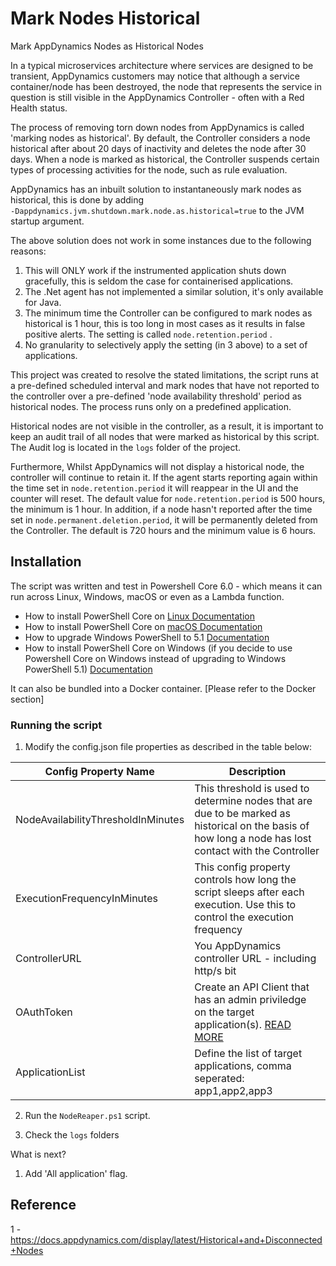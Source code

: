 # Mark Nodes Historical
Mark AppDynamics Nodes as Historical Nodes 

In a typical microservices architecture where services are designed to be transient, AppDynamics customers may notice that although a service container/node has been destroyed, the node that represents the service in question is still visible in the AppDynamics Controller - often with a Red Health status.  

The process of removing torn down nodes from AppDynamics is called 'marking nodes as historical'. By default, the Controller considers a node historical after about 20 days of inactivity and deletes the node after 30 days. When a node is marked as historical, the Controller suspends certain types of processing activities for the node, such as rule evaluation.  

AppDynamics has an inbuilt solution to instantaneously mark nodes as historical, this is done by adding `‑Dappdynamics.jvm.shutdown.mark.node.as.historical=true` to the JVM startup argument. 

The above solution does not work in some instances due to the following reasons: 

1. This will ONLY work if the instrumented application shuts down gracefully, this is seldom the case for containerised applications. 
2. The .Net agent has not implemented a similar solution, it's only available for Java. 
3. The minimum time the Controller can be configured to mark nodes as historical is 1 hour, this is too long in most cases as it results in false positive alerts. The setting is called `node.retention.period` . 
4. No granularity to selectively apply the setting (in 3 above) to a set of applications. 

This project was created to resolve the stated limitations, the script runs at a pre-defined scheduled interval and mark nodes that have not reported to the controller over a pre-defined 'node availability threshold' period as historical nodes. The process runs only on a predefined application. 

Historical nodes are not visible in the controller, as a result, it is important to keep an audit trail of all nodes that were marked as historical by this script. The Audit log is located in the `logs` folder of the project. 

Furthermore, Whilst AppDynamics will not display a historical node, the controller will continue to retain it. If the agent starts reporting again within the time set in `node.retention.period` it will reappear in the UI and the counter will reset. The default value for `node.retention.period` is 500 hours, the minimum is 1 hour. In addition, if a node hasn't reported after the time set in `node.permanent.deletion.period`, it will be permanently deleted from the Controller. The default is 720 hours and the minimum value is 6 hours. 

## Installation 

The script was written and test in Powershell Core 6.0  - which means it can run across Linux, Windows, macOS or even as a Lambda function. 

 - How to install PowerShell Core on [Linux
   Documentation](https://docs.microsoft.com/en-us/powershell/scripting/install/installing-powershell-core-on-linux?view=powershell-6)
 - How to install PowerShell Core on [macOS
   Documentation](https://docs.microsoft.com/en-us/powershell/scripting/install/installing-powershell-core-on-macos?view=powershell-6)  
  - How to upgrade Windows PowerShell to 5.1 [Documentation](https://docs.microsoft.com/en-us/skypeforbusiness/set-up-your-computer-for-windows-powershell/download-and-install-windows-powershell-5-1)
 - How to install PowerShell Core on Windows (if you decide to use Powershell Core on Windows instead of upgrading to Windows PowerShell 5.1) [Documentation](https://docs.microsoft.com/en-us/powershell/scripting/install/installing-powershell-core-on-windows?view=powershell-6)
 
It can also be bundled into a Docker container. [Please refer to the Docker section]

### Running the script 

1. Modify the config.json file properties as described in the table below: 

  | **Config Property Name** | **Description** |
  | --- | --- |
  | NodeAvailabilityThresholdInMinutes  | This threshold is used to determine nodes that are due to be marked as historical on the basis of how long a node has lost contact with the Controller |
  | ExecutionFrequencyInMinutes  | This config property controls how long the script sleeps after each execution. Use this to control the execution frequency |
  | ControllerURL  | You AppDynamics controller URL - including http/s bit |
  | OAuthToken  | Create an API Client that has an admin priviledge on the target application(s). [READ MORE](https://docs.appdynamics.com/display/latest/API+Clients) |
  | ApplicationList | Define the list of target applications, comma seperated: app1,app2,app3  |

2. Run the `NodeReaper.ps1` script. 

3. Check  the `logs` folders

What is next? 

1. Add 'All application' flag. 


## Reference

1 - https://docs.appdynamics.com/display/latest/Historical+and+Disconnected+Nodes
